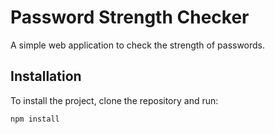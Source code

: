 # Password Strength Checker

A simple web application to check the strength of passwords.

## Installation

To install the project, clone the repository and run:

```bash
npm install

